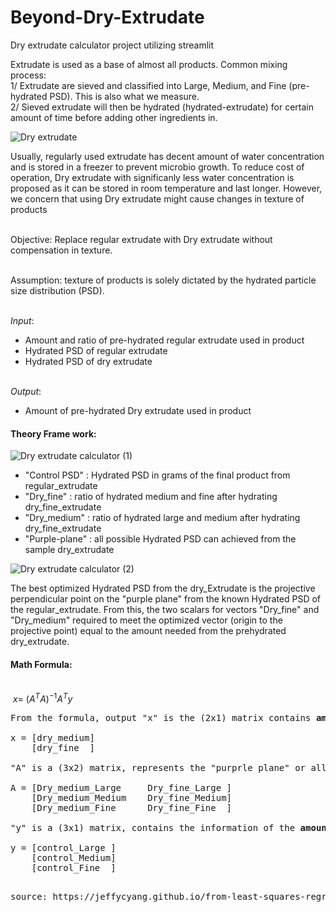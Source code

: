 # Beyond-Dry-Extrudate
Dry extrudate calculator project utilizing streamlit

Extrudate is used as a base of almost all products.
Common mixing process:
<br /> 1/ Extrudate are sieved and classified into Large, Medium, and Fine (pre-hydrated PSD). This is also what we measure.
<br /> 2/ Sieved extrudate will then be hydrated (hydrated-extrudate) for certain amount of time before adding other ingredients in.

![Dry extrudate](https://user-images.githubusercontent.com/129092996/228688552-fac56ee3-e064-4a9c-9f22-ee48f14af9da.png)



Usually, regularly used extrudate has decent amount of water concentration and is stored in a freezer to prevent microbio growth. To reduce cost of operation, Dry extrudate with significanly less water concentration is proposed as it can be stored in room temperature and last longer. However, we concern that using Dry extrudate might cause changes in texture of products

<br /> Objective: Replace regular extrudate with Dry extrudate without compensation in texture. 

<br /> Assumption: texture of products is solely dictated by the hydrated particle size distribution (PSD).

<br />*Input*: 
- Amount and ratio of pre-hydrated regular extrudate used in product
- Hydrated PSD of regular extrudate 
- Hydrated PSD of dry extrudate

<br />*Output*:
- Amount of pre-hydrated Dry extrudate used in product

#### Theory Frame work:


![Dry extrudate calculator (1)](https://user-images.githubusercontent.com/129092996/228015115-8a986d45-01bc-4980-960d-aa689a293862.png)

- "Control PSD" : Hydrated PSD in grams of the final product from regular_extrudate
- "Dry_fine" : ratio of hydrated medium and fine after hydrating dry_fine_extrudate
- "Dry_medium" : ratio of hydrated large and medium after hydrating dry_fine_extrudate
- "Purple-plane" : all possible Hydrated PSD can achieved from the sample dry_extrudate 


![Dry extrudate calculator (2)](https://user-images.githubusercontent.com/129092996/228018134-a5ba256e-d899-4044-ae08-4b8aa5200f24.png)

The best optimized Hydrated PSD from the dry_Extrudate is the projective perpendicular point on the "purple plane" from the known Hydrated PSD of the regular_extrudate. From this, the two scalars for vectors "Dry_fine" and "Dry_medium" required to meet the optimized vector (origin to the projective point) equal to the amount needed from the prehydrated dry_extrudate.

#### Math Formula:

<br /> $\ x=\ \left(A^{T}A\right)^{-1}A^{T}y$
<pre>
From the formula, output "x" is the (2x1) matrix contains <b>amount</b> of medium and fine prehydrated dry_extrudate we need to used 

x = [dry_medium]
    [dry_fine  ]

"A" is a (3x2) matrix, represents the "purprle plane" or all possible combination of hydrated PSD from given dry_extrudate. This matrix would contains information of hydrated PSD <b>ratio</b> of "Dry_medium" and "Dry_fine." 

A = [Dry_medium_Large     Dry_fine_Large ]
    [Dry_medium_Medium    Dry_fine_Medium]
    [Dry_medium_Fine      Dry_fine_Fine  ]
    
"y" is a (3x1) matrix, contains the information of the <b>amount</b> hydrated PSD of the regular extrudate, or the "Control PSD"

y = [control_Large ]
    [control_Medium]
    [control_Fine  ]    
  
<pre>
source: https://jeffycyang.github.io/from-least-squares-regression-to-the-fundamental-theorem-of-linear-algebra/index.html
